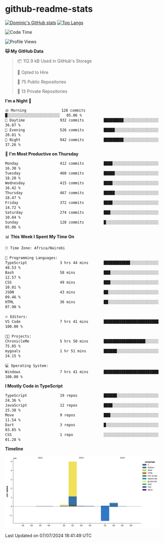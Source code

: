 # github-readme-stats
[![Dominic's GitHub stats](https://github-readme-stats.vercel.app/api?username=Domengo&show_icons=true)](https://github.com/anuraghazra/github-readme-stats)
[![Top Langs](https://github-readme-stats.vercel.app/api/top-langs/?username=Domengo&show_icons=true)](https://github.com/Domengo/github-readme-stats)

<!--START_SECTION:waka-->
![Code Time](http://img.shields.io/badge/Code%20Time-765%20hrs%2041%20mins-blue)

![Profile Views](http://img.shields.io/badge/Profile%20Views-0-blue)

**🐱 My GitHub Data** 

> 📦 112.9 kB Used in GitHub's Storage 
 > 
> 💼 Opted to Hire
 > 
> 📜 75 Public Repositories 
 > 
> 🔑 13 Private Repositories 
 > 
**I'm a Night 🦉** 

```text
🌞 Morning                128 commits         █░░░░░░░░░░░░░░░░░░░░░░░░   05.06 % 
🌆 Daytime                932 commits         █████████░░░░░░░░░░░░░░░░   36.87 % 
🌃 Evening                526 commits         █████░░░░░░░░░░░░░░░░░░░░   20.81 % 
🌙 Night                  942 commits         █████████░░░░░░░░░░░░░░░░   37.26 % 
```
📅 **I'm Most Productive on Thursday** 

```text
Monday                   412 commits         ████░░░░░░░░░░░░░░░░░░░░░   16.30 % 
Tuesday                  460 commits         █████░░░░░░░░░░░░░░░░░░░░   18.20 % 
Wednesday                415 commits         ████░░░░░░░░░░░░░░░░░░░░░   16.42 % 
Thursday                 467 commits         █████░░░░░░░░░░░░░░░░░░░░   18.47 % 
Friday                   372 commits         ████░░░░░░░░░░░░░░░░░░░░░   14.72 % 
Saturday                 274 commits         ███░░░░░░░░░░░░░░░░░░░░░░   10.84 % 
Sunday                   128 commits         █░░░░░░░░░░░░░░░░░░░░░░░░   05.06 % 
```


📊 **This Week I Spent My Time On** 

```text
🕑︎ Time Zone: Africa/Nairobi

💬 Programming Languages: 
TypeScript               3 hrs 44 mins       ████████████░░░░░░░░░░░░░   48.53 % 
Bash                     58 mins             ███░░░░░░░░░░░░░░░░░░░░░░   12.57 % 
CSS                      49 mins             ███░░░░░░░░░░░░░░░░░░░░░░   10.81 % 
JSON                     43 mins             ██░░░░░░░░░░░░░░░░░░░░░░░   09.46 % 
HTML                     36 mins             ██░░░░░░░░░░░░░░░░░░░░░░░   07.90 % 

🔥 Editors: 
VS Code                  7 hrs 41 mins       █████████████████████████   100.00 % 

🐱‍💻 Projects: 
ChronicleMe              5 hrs 50 mins       ███████████████████░░░░░░   75.85 % 
mygoals                  1 hr 51 mins        ██████░░░░░░░░░░░░░░░░░░░   24.15 % 

💻 Operating System: 
Windows                  7 hrs 41 mins       █████████████████████████   100.00 % 
```

**I Mostly Code in TypeScript** 

```text
TypeScript               19 repos            ██████░░░░░░░░░░░░░░░░░░░   24.36 % 
JavaScript               12 repos            ████░░░░░░░░░░░░░░░░░░░░░   15.38 % 
Move                     9 repos             ███░░░░░░░░░░░░░░░░░░░░░░   11.54 % 
Dart                     3 repos             █░░░░░░░░░░░░░░░░░░░░░░░░   03.85 % 
CSS                      1 repo              ░░░░░░░░░░░░░░░░░░░░░░░░░   01.28 % 
```



**Timeline**

![Lines of Code chart](https://raw.githubusercontent.com/Domengo/Domengo/main/assets/bar_graph.png)


 Last Updated on 07/07/2024 18:41:49 UTC
<!--END_SECTION:waka-->



